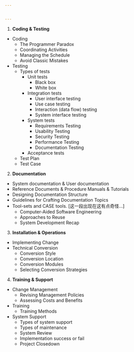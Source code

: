 ```yaml
---


---
```


<ol>
<li><strong>Coding &amp; Testing</strong></li>
</ol>
<ul>
<li>Coding
<ul>
<li>The Programmer Paradox</li>
<li>Coordinating Activities</li>
<li>Managing the Schedule</li>
<li>Avoid Classic Mistakes</li>
</ul>
</li>
<li>Testing
<ul>
<li>Types of tests
<ul>
<li>Unit tests
<ul>
<li>Black box</li>
<li>White box</li>
</ul>
</li>
<li>Integration tests
<ul>
<li>User interface testing</li>
<li>Use case testing</li>
<li>Interaction (data flow) testing</li>
<li>System interface testing</li>
</ul>
</li>
<li>System tests
<ul>
<li>Requirements Testing</li>
<li>Usability Testing</li>
<li>Security Testing</li>
<li>Performance Testing</li>
<li>Documentation Testing</li>
</ul>
</li>
<li>Acceptance tests</li>
</ul>
</li>
<li>Test Plan</li>
<li>Test Case</li>
</ul>
</li>
</ul>
<ol start="2">
<li><strong>Documentation</strong></li>
</ol>
<ul>
<li>System documentation &amp; User documentation</li>
<li>Reference Documents &amp; Procedure Manuals &amp; Tutorials</li>
<li>Designing Documentation Structure</li>
<li>Guidelines for Crafting Documentation Topics</li>
<li>Tool-sets and CASE tools. [这一段出现在这有点奇怪…]
<ul>
<li>Computer-Aided Software Engineering</li>
<li>Approaches to Reuse</li>
<li>System Development Recap</li>
</ul>
</li>
</ul>
<ol start="3">
<li><strong>Installation &amp; Operations</strong></li>
</ol>
<ul>
<li>Implementing Change</li>
<li>Technical Conversion
<ul>
<li>Conversion Style</li>
<li>Conversion Location</li>
<li>Conversion Modules</li>
<li>Selecting Conversion Strategies</li>
</ul>
</li>
</ul>
<ol start="4">
<li><strong>Training &amp; Support</strong></li>
</ol>
<ul>
<li>Change Management
<ul>
<li>Revising Management Policies</li>
<li>Assessing Costs and Benefits</li>
</ul>
</li>
<li>Training
<ul>
<li>Training Methods</li>
</ul>
</li>
<li>System Support
<ul>
<li>Types of system support</li>
<li>Types of maintenance</li>
<li>System Review</li>
<li>Implementation success or fail</li>
<li>Project Closedown</li>
</ul>
</li>
</ul>

